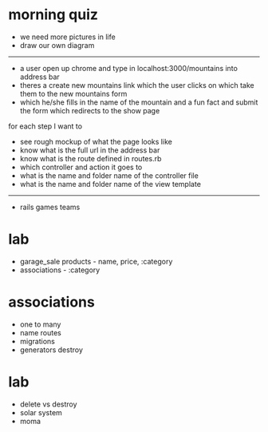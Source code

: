 morning quiz
============

* we need more pictures in life
* draw our own diagram

---
* a user open up chrome and type in localhost:3000/mountains into address bar
* theres a create new mountains link which the user clicks on which take them to the new mountains form
* which he/she fills in the name of the mountain and a fun fact and submit the form which redirects to the show page

for each step I want to 
* see rough mockup of what the page looks like
* know what is the full url in the address bar
* know what is the route defined in routes.rb
* which controller and action it goes to
* what is the name and folder name of the controller file
* what is the name and folder name of the view template


---
* rails games teams

lab
====
* garage_sale products - name, price, :category
* associations - :category


associations
=============

* one to many
* name routes
* migrations
* generators destroy

lab
====

* delete vs destroy
* solar system
* moma